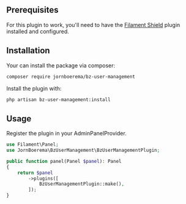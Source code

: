 ## Prerequisites
For this plugin to work, you'll need to have the [Filament Shield](https://filamentphp.com/plugins/bezhansalleh-shield) plugin installed and configured.

## Installation

Your can install the package via composer:

```bash
composer require jornboerema/bz-user-management
```

Install the plugin with:

```bash
php artisan bz-user-management:install
```

## Usage

Register the plugin in your AdminPanelProvider.

```php
use Filament\Panel;
use JornBoerema\BzUserManagement\BzUserManagementPlugin;

public function panel(Panel $panel): Panel
{
    return $panel
        ->plugins([
            BzUserManagementPlugin::make(),
        ]);
}
```
